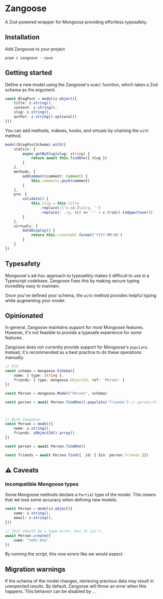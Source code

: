 # Zangoose

A Zod-powered wrapper for Mongoose providing effortless typesafety.

## Installation

Add Zangoose to your project

```
pnpm i zangoose --save
```

## Getting started

Define a new model using the Zangoose's `model` function, which takes a Zod schema as the argument.

```typescript
const BlogPost = model(z.object({
    title: z.string(),
    content: z.string(),
    slug: z.string(),
    author: z.string().optional()
}))
```

You can add methods, indexes, hooks, and virtuals by chaining the `with` method.

```typescript
model(blogPostSchema).with({
    statics: {
        async getBySlug(slug: string) {
            return await this.findOne({ slug })
        }
    },
    methods: {
        addComment(comment: Comment) {
            this.comments.push(comment)
        }
    },
    pre: {
        validate() {
            this.slug = this.title
                .replace(/[^a-zA-Z\s]/g, '')
                .replace(/ ./g, (c) => '-' + c.trim().toUpperCase())
        }
    },
    virtuals: {
        dateDisplay() {
            return this.createdAt.format('YYYY-MM-DD')
        }
    }
})
```

## Typesafety
Mongoose's ad-hoc approach to typesafety makes it difficult to use in a Typescript codebase. Zangoose fixes this by making secure typing incredibly easy to maintain.

Once you've defined your schema, the `with` method provides helpful typing while augmenting your model.

## Opinionated
In general, Zangoose maintains support for most Mongoose features. However, it's not feasible to provide a typesafe experience for some features.

Zangoose does not currently provide support for Mongoose's `populate`. Instead, it's recommended as a best practice to do these operations manually.

```typescript
// Old
const schema = mongoose.Schema({
    name: { type: string },
    friends: { type: mongoose.ObjectId, ref: 'Person' }
})

const Person = mongoose.Model("Person", schema)

const person = await Person.findOne().populate('friends') // person.Friends is not typesafe



// With Zangoose
const Person = model({
    name: z.string(),
    friends: zObjectId().array()
})

const person = await Person.findOne()

const friends = await Person.find({ _id: { $in: person.friends }})
```

## ⚠️ Caveats
### Incompatible Mongoose types
Some Mongoose methods declare a `Partial` type of the model. This means that we lose some accuracy when defining new models.

```typescript
const Person = model(z.object({
    name: z.string(),
    email: z.string(),
}))

// This should be a type error, but it isn't.
await Person.create({
    name: "John Doe"
})
```

By running the script, this now errors like we would expect.

## Migration warnings
If the schema of the model changes, retrieving previous data may result in unexpected results. By default, Zangoose will throw an error when this happens. This behavior can be disabled by ...